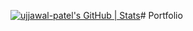 [![ujjawal-patel's GitHub | Stats](https://stats.quine.sh/ujjawal-patel/github?theme=dark)](https://quine.sh?utm_source=widgets&utm_campaign=ujjawal-patel)# Portfolio
